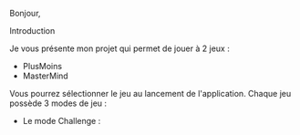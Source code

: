Bonjour,

Introduction

Je vous présente mon projet qui permet de jouer à 2 jeux :
- PlusMoins
- MasterMind

Vous pourrez sélectionner le jeu au lancement de l'application.
Chaque jeu possède 3 modes de jeu :

- Le mode Challenge :